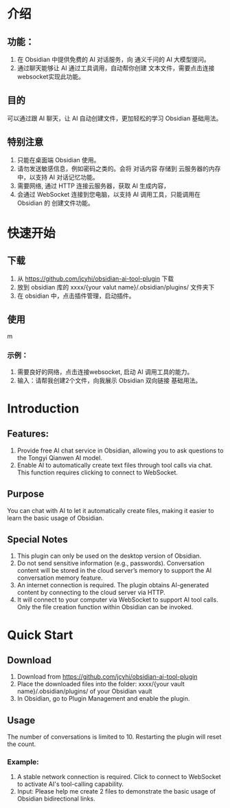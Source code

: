 # 介绍
## 功能： 
1. 在 Obsidian 中提供免费的 AI 对话服务，向 通义千问的 AI 大模型提问。
2. 通过聊天能够让 AI 通过工具调用，自动帮你创建 文本文件，需要点击连接websocket实现此功能。

## 目的
可以通过跟 AI 聊天，让 AI 自动创建文件，更加轻松的学习 Obsidian 基础用法。

## 特别注意
1. 只能在桌面端 Obsidian 使用。
2. 请勿发送敏感信息，例如密码之类的。会将 对话内容 存储到 云服务器的内存中，以支持 AI 对话记忆功能。
3. 需要网络, 通过 HTTP 连接云服务器，获取 AI 生成内容，
4. 会通过 WebSocket 连接到您电脑，以支持 AI 调用工具，只能调用在 Obsidian 的 创建文件功能。

# 快速开始
## 下载
1. 从 https://github.com/jcyhi/obsidian-ai-tool-plugin 下载
2. 放到 obsidian 库的 xxxx/{your valut name}/.obsidian/plugins/ 文件夹下
3. 在 obsidian 中，点击插件管理，启动插件。
## 使用
m

### 示例：
1. 需要良好的网络，点击连接websocket, 启动 AI 调用工具的能力。
2. 输入：请帮我创建2个文件，向我展示 Obsidian 双向链接 基础用法。

# Introduction
## Features:
1. Provide free AI chat service in Obsidian, allowing you to ask questions to the Tongyi Qianwen AI model.
2. Enable AI to automatically create text files through tool calls via chat. This function requires clicking to connect to WebSocket.
## Purpose
You can chat with AI to let it automatically create files, making it easier to learn the basic usage of Obsidian.

## Special Notes
1. This plugin can only be used on the desktop version of Obsidian.
2. Do not send sensitive information (e.g., passwords). Conversation content will be stored in the cloud server’s memory to support the AI conversation memory feature.
3. An internet connection is required. The plugin obtains AI-generated content by connecting to the cloud server via HTTP.
4. It will connect to your computer via WebSocket to support AI tool calls. Only the file creation function within Obsidian can be invoked.

# Quick Start
## Download
1. Download from https://github.com/jcyhi/obsidian-ai-tool-plugin
2. Place the downloaded files into the folder: xxxx/{your vault name}/.obsidian/plugins/ of your Obsidian vault
3. In Obsidian, go to Plugin Management and enable the plugin.
## Usage
The number of conversations is limited to 10. Restarting the plugin will reset the count.
### Example:
1. A stable network connection is required. Click to connect to WebSocket to activate AI's tool-calling capability.
2. Input: Please help me create 2 files to demonstrate the basic usage of Obsidian bidirectional links.
